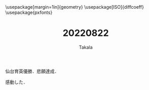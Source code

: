 ﻿---
title: 20220822
yesterday: 20220821
tomorrow: 20220823
days: 969
author: Takala
header-includes:
  - \usepackage[margin=1in]{geometry}
  - \usepackage[ISO]{diffcoeff}
  - \usepackage{pxfonts}
---


仙台育英優勝．悲願達成．


感動した．

